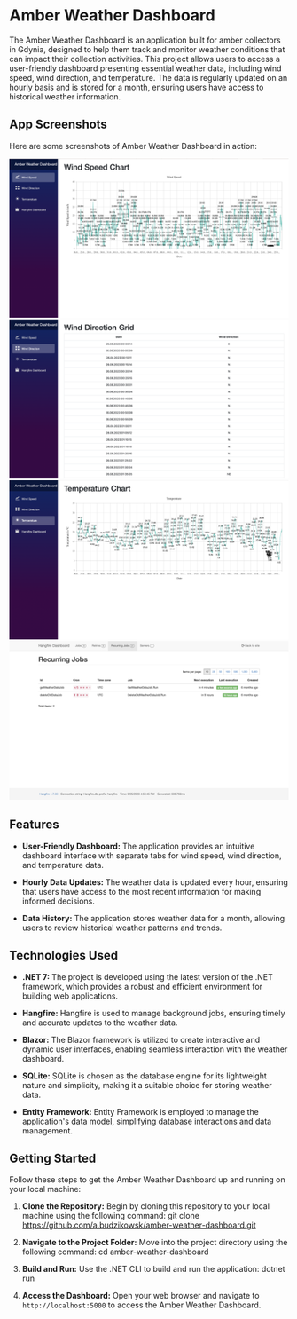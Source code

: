 # Amber Weather Dashboard

The Amber Weather Dashboard is an application built for amber collectors in Gdynia, designed to help them track and monitor weather conditions that can impact their collection activities. This project allows users to access a user-friendly dashboard presenting essential weather data, including wind speed, wind direction, and temperature. The data is regularly updated on an hourly basis and is stored for a month, ensuring users have access to historical weather information.

## App Screenshots

Here are some screenshots of Amber Weather Dashboard in action:

![Main Page](./images/IMG_7571.png)
![Main Page](./images/IMG_5007.png)
![Main Page](./images/IMG_8954.png)
![Job](./images/IMG_2542.png)

## Features

- **User-Friendly Dashboard:** The application provides an intuitive dashboard interface with separate tabs for wind speed, wind direction, and temperature data.

- **Hourly Data Updates:** The weather data is updated every hour, ensuring that users have access to the most recent information for making informed decisions.

- **Data History:** The application stores weather data for a month, allowing users to review historical weather patterns and trends.

## Technologies Used

- **.NET 7:** The project is developed using the latest version of the .NET framework, which provides a robust and efficient environment for building web applications.

- **Hangfire:** Hangfire is used to manage background jobs, ensuring timely and accurate updates to the weather data.

- **Blazor:** The Blazor framework is utilized to create interactive and dynamic user interfaces, enabling seamless interaction with the weather dashboard.

- **SQLite:** SQLite is chosen as the database engine for its lightweight nature and simplicity, making it a suitable choice for storing weather data.

- **Entity Framework:** Entity Framework is employed to manage the application's data model, simplifying database interactions and data management.

## Getting Started

Follow these steps to get the Amber Weather Dashboard up and running on your local machine:

1. **Clone the Repository:** Begin by cloning this repository to your local machine using the following command:
git clone https://github.com/a.budzikowsk/amber-weather-dashboard.git

2. **Navigate to the Project Folder:** Move into the project directory using the following command:
cd amber-weather-dashboard

3. **Build and Run:** Use the .NET CLI to build and run the application:
dotnet run

4. **Access the Dashboard:** Open your web browser and navigate to `http://localhost:5000` to access the Amber Weather Dashboard.



